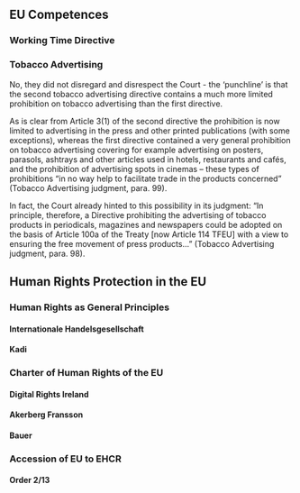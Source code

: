 ## EU Competences

### Working Time Directive

### Tobacco Advertising

No,  they  did  not  disregard  and  disrespect  the  Court  -  the  ‘punchline’  is  that  the  second tobacco advertising directive contains a much more limited prohibition on tobacco advertising than the first directive.  

As is clear from Article 3(1) of the second directive the prohibition is now limited to advertising in the press and other printed publications (with some exceptions), whereas  the  first  directive  contained  a  very  general  prohibition  on  tobacco  advertising covering  for  example  advertising  on  posters,  parasols,  ashtrays  and  other  articles  used  in hotels, restaurants and cafés, and the prohibition of advertising spots in cinemas – these types of  prohibitions  “in  no  way  help  to  facilitate  trade  in  the  products  concerned”  (Tobacco Advertising judgment, para. 99).

In fact, the Court already hinted to this possibility in its judgment: “In principle, therefore, a Directive  prohibiting  the  advertising  of  tobacco  products  in  periodicals,  magazines  and newspapers  could  be  adopted  on  the  basis  of  Article  100a  of  the  Treaty  [now  Article  114 TFEU]   with   a   view   to   ensuring   the   free   movement   of   press   products...”   (Tobacco Advertising judgment, para. 98).

## Human Rights Protection in the EU

### Human Rights as General Principles

#### Internationale Handelsgesellschaft

#### Kadi

### Charter of Human Rights of the EU

#### Digital Rights Ireland

#### Akerberg Fransson

#### Bauer

### Accession of EU to EHCR

#### Order 2/13

